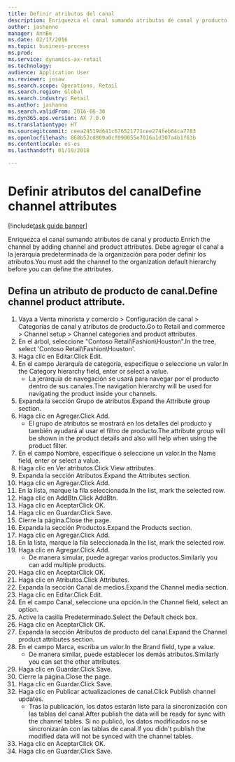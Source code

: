 ```yaml
--- 
title: Definir atributos del canal
description: Enriquezca el canal sumando atributos de canal y producto.
author: jashanno
manager: AnnBe
ms.date: 02/17/2016
ms.topic: business-process
ms.prod: 
ms.service: dynamics-ax-retail
ms.technology: 
audience: Application User
ms.reviewer: josaw
ms.search.scope: Operations, Retail
ms.search.region: Global
ms.search.industry: Retail
ms.author: jashanno
ms.search.validFrom: 2016-06-30
ms.dyn365.ops.version: AX 7.0.0
ms.translationtype: HT
ms.sourcegitcommit: ceea24519d641c676521771cee274feb64ca7783
ms.openlocfilehash: 868b52cd809a0cf090055e7016a1d307a4b1f63b
ms.contentlocale: es-es
ms.lasthandoff: 01/19/2018

---
```

# <a name="define-channel-attributes"></a><span data-ttu-id="ca1f1-103">Definir atributos del canal</span><span class="sxs-lookup"><span data-stu-id="ca1f1-103">Define channel attributes</span></span>

[!include[task guide banner](../includes/task-guide-banner.md)]

<span data-ttu-id="ca1f1-104">Enriquezca el canal sumando atributos de canal y producto.</span><span class="sxs-lookup"><span data-stu-id="ca1f1-104">Enrich the channel by adding channel and product attributes.</span></span> <span data-ttu-id="ca1f1-105">Debe agregar el canal a la jerarquía predeterminada de la organización para poder definir los atributos.</span><span class="sxs-lookup"><span data-stu-id="ca1f1-105">You must add the channel to the organization default hierarchy before you can define the attributes.</span></span>


## <a name="define-channel-product-attribute"></a><span data-ttu-id="ca1f1-106">Defina un atributo de producto de canal.</span><span class="sxs-lookup"><span data-stu-id="ca1f1-106">Define channel product attribute.</span></span>
1. <span data-ttu-id="ca1f1-107">Vaya a Venta minorista y comercio > Configuración de canal > Categorías de canal y atributos de producto.</span><span class="sxs-lookup"><span data-stu-id="ca1f1-107">Go to Retail and commerce > Channel setup > Channel categories and product attributes.</span></span>
2. <span data-ttu-id="ca1f1-108">En el árbol, seleccione "Contoso Retail\Fashion\Houston".</span><span class="sxs-lookup"><span data-stu-id="ca1f1-108">In the tree, select 'Contoso Retail\Fashion\Houston'.</span></span>
3. <span data-ttu-id="ca1f1-109">Haga clic en Editar.</span><span class="sxs-lookup"><span data-stu-id="ca1f1-109">Click Edit.</span></span>
4. <span data-ttu-id="ca1f1-110">En el campo Jerarquía de categoría, especifique o seleccione un valor.</span><span class="sxs-lookup"><span data-stu-id="ca1f1-110">In the Category hierarchy field, enter or select a value.</span></span>
    * <span data-ttu-id="ca1f1-111">La jerarquía de navegación se usará para navegar por el producto dentro de sus canales.</span><span class="sxs-lookup"><span data-stu-id="ca1f1-111">The navigation hierarchy will be used for navigating the product inside your channels.</span></span>  
5. <span data-ttu-id="ca1f1-112">Expanda la sección Grupo de atributos.</span><span class="sxs-lookup"><span data-stu-id="ca1f1-112">Expand the Attribute group section.</span></span>
6. <span data-ttu-id="ca1f1-113">Haga clic en Agregar.</span><span class="sxs-lookup"><span data-stu-id="ca1f1-113">Click Add.</span></span>
    * <span data-ttu-id="ca1f1-114">El grupo de atributos se mostrará en los detalles del producto y también ayudará al usar el filtro de producto.</span><span class="sxs-lookup"><span data-stu-id="ca1f1-114">The attribute group will be shown in the product details and also will help when using the product filter.</span></span>  
7. <span data-ttu-id="ca1f1-115">En el campo Nombre, especifique o seleccione un valor.</span><span class="sxs-lookup"><span data-stu-id="ca1f1-115">In the Name field, enter or select a value.</span></span>
8. <span data-ttu-id="ca1f1-116">Haga clic en Ver atributos.</span><span class="sxs-lookup"><span data-stu-id="ca1f1-116">Click View attributes.</span></span>
9. <span data-ttu-id="ca1f1-117">Expanda la sección Atributos.</span><span class="sxs-lookup"><span data-stu-id="ca1f1-117">Expand the Attributes section.</span></span>
10. <span data-ttu-id="ca1f1-118">Haga clic en Agregar.</span><span class="sxs-lookup"><span data-stu-id="ca1f1-118">Click Add.</span></span>
11. <span data-ttu-id="ca1f1-119">En la lista, marque la fila seleccionada.</span><span class="sxs-lookup"><span data-stu-id="ca1f1-119">In the list, mark the selected row.</span></span>
12. <span data-ttu-id="ca1f1-120">Haga clic en AddBtn.</span><span class="sxs-lookup"><span data-stu-id="ca1f1-120">Click AddBtn.</span></span>
13. <span data-ttu-id="ca1f1-121">Haga clic en Aceptar</span><span class="sxs-lookup"><span data-stu-id="ca1f1-121">Click OK.</span></span>
14. <span data-ttu-id="ca1f1-122">Haga clic en Guardar.</span><span class="sxs-lookup"><span data-stu-id="ca1f1-122">Click Save.</span></span>
15. <span data-ttu-id="ca1f1-123">Cierre la página.</span><span class="sxs-lookup"><span data-stu-id="ca1f1-123">Close the page.</span></span>
16. <span data-ttu-id="ca1f1-124">Expanda la sección Productos.</span><span class="sxs-lookup"><span data-stu-id="ca1f1-124">Expand the Products section.</span></span>
17. <span data-ttu-id="ca1f1-125">Haga clic en Agregar.</span><span class="sxs-lookup"><span data-stu-id="ca1f1-125">Click Add.</span></span>
18. <span data-ttu-id="ca1f1-126">En la lista, marque la fila seleccionada.</span><span class="sxs-lookup"><span data-stu-id="ca1f1-126">In the list, mark the selected row.</span></span>
19. <span data-ttu-id="ca1f1-127">Haga clic en Agregar.</span><span class="sxs-lookup"><span data-stu-id="ca1f1-127">Click Add.</span></span>
    * <span data-ttu-id="ca1f1-128">De manera simular, puede agregar varios productos.</span><span class="sxs-lookup"><span data-stu-id="ca1f1-128">Similarly you can add multiple products.</span></span>  
20. <span data-ttu-id="ca1f1-129">Haga clic en Aceptar</span><span class="sxs-lookup"><span data-stu-id="ca1f1-129">Click OK.</span></span>
21. <span data-ttu-id="ca1f1-130">Haga clic en Atributos.</span><span class="sxs-lookup"><span data-stu-id="ca1f1-130">Click Attributes.</span></span>
22. <span data-ttu-id="ca1f1-131">Expanda la sección Canal de medios.</span><span class="sxs-lookup"><span data-stu-id="ca1f1-131">Expand the Channel media section.</span></span>
23. <span data-ttu-id="ca1f1-132">Haga clic en Editar.</span><span class="sxs-lookup"><span data-stu-id="ca1f1-132">Click Edit.</span></span>
24. <span data-ttu-id="ca1f1-133">En el campo Canal, seleccione una opción.</span><span class="sxs-lookup"><span data-stu-id="ca1f1-133">In the Channel field, select an option.</span></span>
25. <span data-ttu-id="ca1f1-134">Active la casilla Predeterminado.</span><span class="sxs-lookup"><span data-stu-id="ca1f1-134">Select the Default check box.</span></span>
26. <span data-ttu-id="ca1f1-135">Haga clic en Aceptar</span><span class="sxs-lookup"><span data-stu-id="ca1f1-135">Click OK.</span></span>
27. <span data-ttu-id="ca1f1-136">Expanda la sección Atributos de producto del canal.</span><span class="sxs-lookup"><span data-stu-id="ca1f1-136">Expand the Channel product attributes section.</span></span>
28. <span data-ttu-id="ca1f1-137">En el campo Marca, escriba un valor.</span><span class="sxs-lookup"><span data-stu-id="ca1f1-137">In the Brand field, type a value.</span></span>
    * <span data-ttu-id="ca1f1-138">De manera similar, puede establecer los demás atributos.</span><span class="sxs-lookup"><span data-stu-id="ca1f1-138">Similarly you can set the other attributes.</span></span>  
29. <span data-ttu-id="ca1f1-139">Haga clic en Guardar.</span><span class="sxs-lookup"><span data-stu-id="ca1f1-139">Click Save.</span></span>
30. <span data-ttu-id="ca1f1-140">Cierre la página.</span><span class="sxs-lookup"><span data-stu-id="ca1f1-140">Close the page.</span></span>
31. <span data-ttu-id="ca1f1-141">Haga clic en Guardar.</span><span class="sxs-lookup"><span data-stu-id="ca1f1-141">Click Save.</span></span>
32. <span data-ttu-id="ca1f1-142">Haga clic en Publicar actualizaciones de canal.</span><span class="sxs-lookup"><span data-stu-id="ca1f1-142">Click Publish channel updates.</span></span>
    * <span data-ttu-id="ca1f1-143">Tras la publicación, los datos estarán listo para la sincronización con las tablas del canal.</span><span class="sxs-lookup"><span data-stu-id="ca1f1-143">After publish the data will be ready for sync with the channel tables.</span></span> <span data-ttu-id="ca1f1-144">Si no publicó, los datos modificados no se sincronizarán con las tablas de canal.</span><span class="sxs-lookup"><span data-stu-id="ca1f1-144">If you didn't publish the modified data will not be synced with the channel tables.</span></span>  
33. <span data-ttu-id="ca1f1-145">Haga clic en Aceptar</span><span class="sxs-lookup"><span data-stu-id="ca1f1-145">Click OK.</span></span>
34. <span data-ttu-id="ca1f1-146">Haga clic en Guardar.</span><span class="sxs-lookup"><span data-stu-id="ca1f1-146">Click Save.</span></span>


